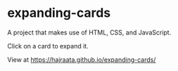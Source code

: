 # expanding-cards 

A project that makes use of HTML, CSS, and JavaScript. 

Click on a card to expand it.

View at https://hajraata.github.io/expanding-cards/
